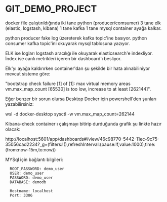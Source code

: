 # GIT_DEMO_PROJECT
docker file çalıştırıldığında iki tane python (producer/comsumer) 3 tane elk (elastic, logstash, kibana) 1 tane kafka 1 tane mysql container ayağa kalkar.

python producer fake log üzereterek kafka topic'ine basıyor. python consumer kafka topic'ini okuyarak mysql tablosuna yazıyor.

ELK ise logları logstash aracılığı ile okuyarak elasticsearch'e indexliyor. İndex ise canlı metrikleri içeren bir dashboard'ı besliyor.

Elk'yı ayağa kaldırırken container'dan şu şekilde bir hata alınabiliniyor mevcut sisteme göre:

"bootstrap check failure [1] of [1]: max virtual memory areas vm.max_map_count [65530] is too low, increase to at least [262144]".

Eğer benzer bir sorun olursa Desktop Docker için powershell'den şunları yazabilirsiniz:

wsl -d docker-desktop
sysctl -w vm.max_map_count=262144

Kibana-check container ı çalışmayı bitirip durduğunda grafik şu linkte hazır olacak:

http://localhost:5601/app/dashboards#/view/46c98770-5442-11ec-9c75-35056cad2234?_g=(filters:!(),refreshInterval:(pause:!f,value:1000),time:(from:now-15m,to:now))

MYSql için bağlantı bilgileri:

      ROOT_PASSWORD: demo_user
      USER: demo_user
      PASSWORD: demo_user
      DATABASE: demodb

      Hostname: localhost
      Port: 3306
